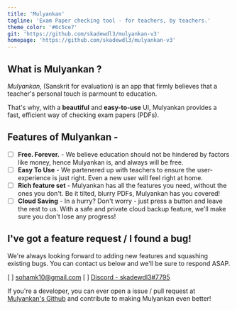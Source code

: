 ```yaml
---
title: 'Mulyankan'
tagline: 'Exam Paper checking tool - for teachers, by teachers.'
theme_color: '#6c5ce7'
git: 'https://github.com/skadewdl3/mulyankan-v3'
homepage: 'https://github.com/skadewdl3/mulyankan-v3'
---
```


## What is Mulyankan ?

_Mulyankan_, (Sanskrit for evaluation) is an app that firmly believes that a teacher's personal touch is parmount to education.

That's why, with a **beautiful** and **easy-to-use** UI, Mulyankan provides a fast, efficient way of checking exam papers (PDFs).

## Features of Mulyankan -

- [ ] **Free. Forever.** - We believe education should not be hindered by factors like money, hence Mulyankan is, and always will be free.
- [ ] **Easy To Use** - We partenered up with teachers to ensure the user-experience is just right. Even a new user will feel right at home.
- [ ] **Rich feature set** - Mulyankan has all the features you need, without the ones you don't. Be it tilted, blurry PDFs, Mulyankan has you covered!
- [ ] **Cloud Saving** - In a hurry? Don't worry - just press a button and leave the rest to us. With a safe and private cloud backup feature, we'll make sure you don't lose any progress!

## I've got a feature request / I found a bug!

We're always looking forward to adding new features and squashing existing bugs. You can contact us below and we'll be sure to respond ASAP.

[ ] [sohamk10@gmail.com](mailto:sohamk10@gmail.com)
[ ] [Discord - skadewdl3#7795](https://discord.com/users/skadewdl3#7795)

If you're a developer, you can ever open a issue / pull request at [Mulyankan's Github](https://github.com/skadewdl3/mulyankan-v3) and contribute to making Mulyankan even better!
